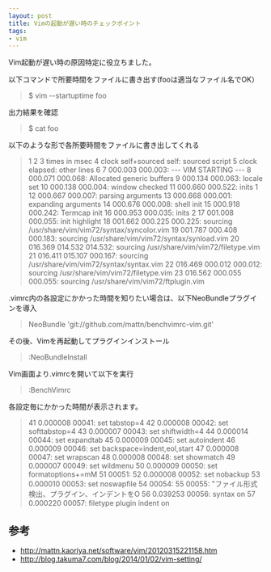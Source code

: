 ```yaml
---
layout: post
title: Vimの起動が遅い時のチェックポイント
tags: 
- vim
---
```

Vim起動が遅い時の原因特定に役立ちました。  
  
<!-- more -->
以下コマンドで所要時間をファイルに書き出す(fooは適当なファイル名でOK）
> $ vim --startuptime foo

出力結果を確認
> $ cat foo

以下のような形で各所要時間をファイルに書き出してくれる
> 1
 2
 3 times in msec
 4  clock   self+sourced   self:  sourced script
 5  clock   elapsed:              other lines
 6
 7 000.003  000.003: --- VIM STARTING ---
 8 000.071  000.068: Allocated generic buffers
 9 000.134  000.063: locale set
10 000.138  000.004: window checked
11 000.660  000.522: inits 1
12 000.667  000.007: parsing arguments
13 000.668  000.001: expanding arguments
14 000.676  000.008: shell init
15 000.918  000.242: Termcap init
16 000.953  000.035: inits 2
17 001.008  000.055: init highlight
18 001.662  000.225  000.225: sourcing /usr/share/vim/vim72/syntax/syncolor.vim
19 001.787  000.408  000.183: sourcing /usr/share/vim/vim72/syntax/synload.vim
20 016.369  014.532  014.532: sourcing /usr/share/vim/vim72/filetype.vim
21 016.411  015.107  000.167: sourcing /usr/share/vim/vim72/syntax/syntax.vim
22 016.469  000.012  000.012: sourcing /usr/share/vim/vim72/filetype.vim
23 016.562  000.055  000.055: sourcing /usr/share/vim/vim72/ftplugin.vim

.vimrc内の各設定にかかった時間を知りたい場合は、以下NeoBundleプラグインを導入
> NeoBundle 'git://github.com/mattn/benchvimrc-vim.git'

その後、Vimを再起動してプラグインインストール
> :NeoBundleInstall

Vim画面より.vimrcを開いて以下を実行
> :BenchVimrc

各設定毎にかかった時間が表示されます。
>41   0.000008 00041: set tabstop=4
42   0.000008 00042: set softtabstop=4
43   0.000007 00043: set shiftwidth=4
44   0.000014 00044: set expandtab
45   0.000009 00045: set autoindent
46   0.000009 00046: set backspace=indent,eol,start
47   0.000008 00047: set wrapscan
48   0.000008 00048: set showmatch
49   0.000007 00049: set wildmenu
50   0.000009 00050: set formatoptions+=mM
51            00051:
52   0.000008 00052: set nobackup
53   0.000010 00053: set noswapfile
54            00054:
55            00055: "ファイル形式検出、プラグイン、インデントをO
56   0.039253 00056: syntax on
57   0.000220 00057: filetype plugin indent on

## 参考
* http://mattn.kaoriya.net/software/vim/20120315221158.htm
* http://blog.takuma7.com/blog/2014/01/02/vim-setting/




 
